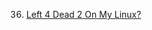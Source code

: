 36. [Left 4 Dead 2 On My Linux?](https://linuxgamecast.com/2013/04/linuxgamecast-weekly-ep36-left-4-dead-2-on-my-linux/)
